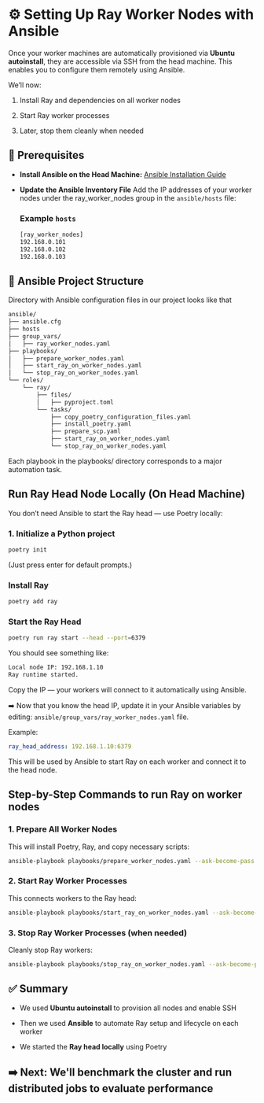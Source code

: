 # ⚙️ Setting Up Ray Worker Nodes with Ansible

Once your worker machines are automatically provisioned via **Ubuntu autoinstall**, they are accessible via SSH from the head machine. This enables you to configure them remotely using Ansible.

We’ll now:

1. Install Ray and dependencies on all worker nodes

2. Start Ray worker processes

3. Later, stop them cleanly when needed

## 🔧 Prerequisites

- **Install Ansible on the Head Machine:** [Ansible Installation Guide](https://docs.ansible.com/ansible/latest/installation_guide/installation_distros.html)
- **Update the Ansible Inventory File**
  Add the IP addresses of your worker nodes under the ray_worker_nodes group in the `ansible/hosts` file:

  ### Example `hosts`

  ```bash
  [ray_worker_nodes]
  192.168.0.101
  192.168.0.102
  192.168.0.103
  ```

## 📂 Ansible Project Structure

Directory with Ansible configuration files in our project looks like that

```markdown
ansible/
├── ansible.cfg
├── hosts
├── group_vars/
│   ├── ray_worker_nodes.yaml
├── playbooks/
│   ├── prepare_worker_nodes.yaml
│   ├── start_ray_on_worker_nodes.yaml
│   └── stop_ray_on_worker_nodes.yaml
└── roles/
    └── ray/
        ├── files/
        │   ├── pyproject.toml
        └── tasks/
            ├── copy_poetry_configuration_files.yaml
            ├── install_poetry.yaml
            ├── prepare_scp.yaml
            ├── start_ray_on_worker_nodes.yaml
            └── stop_ray_on_worker_nodes.yaml
```

Each playbook in the playbooks/ directory corresponds to a major automation task.

## Run Ray Head Node Locally (On Head Machine)

You don’t need Ansible to start the Ray head — use Poetry locally:

### 1. Initialize a Python project

```bash
poetry init
```

(Just press enter for default prompts.)

### Install Ray 

```bash
poetry add ray
```

### Start the Ray Head

```bash
poetry run ray start --head --port=6379
```

You should see something like:

```bash
Local node IP: 192.168.1.10
Ray runtime started.
```

Copy the IP — your workers will connect to it automatically using Ansible.

➡️ Now that you know the head IP, update it in your Ansible variables by editing: `ansible/group_vars/ray_worker_nodes.yaml` file.

Example:

```yaml
ray_head_address: 192.168.1.10:6379
```

This will be used by Ansible to start Ray on each worker and connect it to the head node.

## Step-by-Step Commands to run Ray on worker nodes

### 1. Prepare All Worker Nodes

This will install Poetry, Ray, and copy necessary scripts:

```bash
ansible-playbook playbooks/prepare_worker_nodes.yaml --ask-become-pass
```

### 2. Start Ray Worker Processes

This connects workers to the Ray head:

```bash
ansible-playbook playbooks/start_ray_on_worker_nodes.yaml --ask-become-pass
```

### 3. Stop Ray Worker Processes (when needed)

Cleanly stop Ray workers:

```bash
ansible-playbook playbooks/stop_ray_on_worker_nodes.yaml --ask-become-pass
```

## ✅ Summary

- We used **Ubuntu autoinstall** to provision all nodes and enable SSH

- Then we used **Ansible** to automate Ray setup and lifecycle on each worker

- We started the **Ray head locally** using Poetry

## ➡️ Next: We'll benchmark the cluster and run distributed jobs to evaluate performance
